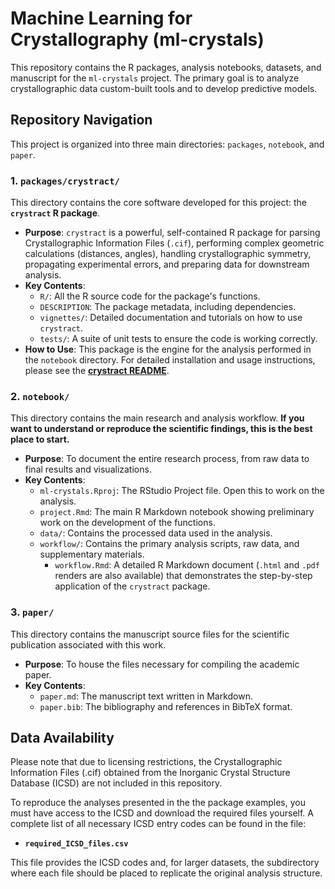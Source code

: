 # Machine Learning for Crystallography (ml-crystals)

This repository contains the R packages, analysis notebooks, datasets, and manuscript for the `ml-crystals`  project. The primary goal is to analyze crystallographic data custom-built tools and to develop predictive models.

## Repository Navigation

This project is organized into three main directories: `packages`, `notebook`, and `paper`.

### 1. `packages/crystract/`

This directory contains the core software developed for this project: the **`crystract` R package**.

*   **Purpose**: `crystract` is a powerful, self-contained R package for parsing Crystallographic Information Files (`.cif`), performing complex geometric calculations (distances, angles), handling crystallographic symmetry, propagating experimental errors, and preparing data for downstream analysis.
*   **Key Contents**:
    *   `R/`: All the R source code for the package's functions.
    *   `DESCRIPTION`: The package metadata, including dependencies.
    *   `vignettes/`: Detailed documentation and tutorials on how to use `crystract`.
    *   `tests/`: A suite of unit tests to ensure the code is working correctly.
*   **How to Use**: This package is the engine for the analysis performed in the `notebook` directory. For detailed installation and usage instructions, please see the **[crystract README](./packages/crystract/README.md)**.

### 2. `notebook/`

This directory contains the main research and analysis workflow. **If you want to understand or reproduce the scientific findings, this is the best place to start.**

*   **Purpose**: To document the entire research process, from raw data to final results and visualizations.
*   **Key Contents**:
    *   `ml-crystals.Rproj`: The RStudio Project file. Open this to work on the analysis.
    *   `project.Rmd`: The main R Markdown notebook showing preliminary work on the development of the functions.
    *   `data/`: Contains the processed data used in the analysis.
    *   `workflow/`: Contains the primary analysis scripts, raw data, and supplementary materials.
        *   `workflow.Rmd`: A detailed R Markdown document (`.html` and `.pdf` renders are also available) that demonstrates the step-by-step application of the `crystract` package.

### 3. `paper/`

This directory contains the manuscript source files for the scientific publication associated with this work.

*   **Purpose**: To house the files necessary for compiling the academic paper.
*   **Key Contents**:
    *   `paper.md`: The manuscript text written in Markdown.
    *   `paper.bib`: The bibliography and references in BibTeX format.

## Data Availability

Please note that due to licensing restrictions, the Crystallographic Information Files (.cif) obtained from the Inorganic Crystal Structure Database (ICSD) are not included in this repository.

To reproduce the analyses presented in the the package examples, you must have access to the ICSD and download the required files yourself. A complete list of all necessary ICSD entry codes can be found in the file:

-   **`required_ICSD_files.csv`**

This file provides the ICSD codes and, for larger datasets, the subdirectory where each file should be placed to replicate the original analysis structure.
